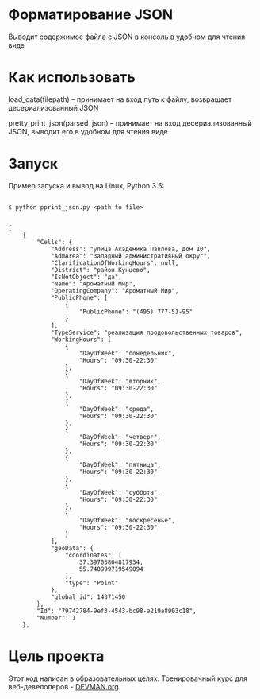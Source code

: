 # Форматирование JSON

Выводит содержимое файла с JSON в консоль в удобном для чтения виде	

# Как использовать

load_data(filepath) – принимает на вход путь к файлу, возвращает десериализованный JSON

pretty_print_json(parsed_json) – принимает на вход десериализованный JSON, выводит его в удобном для чтения виде

# Запуск

Пример запуска и вывод на Linux, Python 3.5:

```#!bash

$ python pprint_json.py <path to file>


[
    {
        "Cells": {
            "Address": "улица Академика Павлова, дом 10",
            "AdmArea": "Западный административный округ",
            "ClarificationOfWorkingHours": null,
            "District": "район Кунцево",
            "IsNetObject": "да",
            "Name": "Ароматный Мир",
            "OperatingCompany": "Ароматный Мир",
            "PublicPhone": [
                {
                    "PublicPhone": "(495) 777-51-95"
                }
            ],
            "TypeService": "реализация продовольственных товаров",
            "WorkingHours": [
                {
                    "DayOfWeek": "понедельник",
                    "Hours": "09:30-22:30"
                },
                {
                    "DayOfWeek": "вторник",
                    "Hours": "09:30-22:30"
                },
                {
                    "DayOfWeek": "среда",
                    "Hours": "09:30-22:30"
                },
                {
                    "DayOfWeek": "четверг",
                    "Hours": "09:30-22:30"
                },
                {
                    "DayOfWeek": "пятница",
                    "Hours": "09:30-22:30"
                },
                {
                    "DayOfWeek": "суббота",
                    "Hours": "09:30-22:30"
                },
                {
                    "DayOfWeek": "воскресенье",
                    "Hours": "09:30-22:30"
                }
            ],
            "geoData": {
                "coordinates": [
                    37.39703804817934,
                    55.740999719549094
                ],
                "type": "Point"
            },
            "global_id": 14371450
        },
        "Id": "79742784-9ef3-4543-bc98-a219a8903c18",
        "Number": 1
    },	

```

# Цель проекта

Этот код написан в образовательных целях. Тренировачный курс для веб-девелоперов - [DEVMAN.org](https://devman.org)
